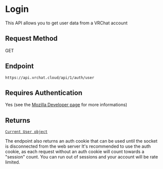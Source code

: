 # Login

This API allows you to get user data from a VRChat account

## Request Method
GET

## Endpoint
    https://api.vrchat.cloud/api/1/auth/user

## Requires Authentication
Yes (see the [Mozilla Developer page](https://developer.mozilla.org/en-US/docs/Web/HTTP/Headers/Authorization) for more informations)

## Returns

[`Current User object`](Objects/User.md?id=current-user-object)

The endpoint also returns an auth cookie that can be used until the socket is disconnected from the web server
It's recommended to use the auth cookie, as each request without an auth cookie will count towards a "session" count.
You can run out of sessions and your account will be rate limited.
